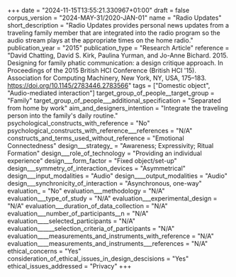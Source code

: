 +++
date = "2024-11-15T13:55:21.330967+01:00"
draft = false
corpus_version = "2024-MAY-31/2020-JAN-01"
name = "Radio Updates"
short_description = "Radio Updates provides personal news updates from a traveling family member that are integrated into the radio program so the audio stream plays at the appropriate times on the home radio."
publication_year = "2015"
publication_type = "Research Article"
reference = "David Chatting, David S. Kirk, Paulina Yurman, and Jo-Anne Bichard. 2015. Designing for family phatic communication: a design critique approach. In Proceedings of the 2015 British HCI Conference (British HCI '15). Association for Computing Machinery, New York, NY, USA, 175–183. https://doi.org/10.1145/2783446.2783566"
tags = ["Domestic object", "Audio-mediated interaction"]
target_group_of_people__target_group = "Family"
target_group_of_people___additional_specification = "Separated from home by work"
aim_and_designers_intention = "Integrate the traveling person into the family's daily routine."
psychological_constructs_with_reference = "No"
psychological_constructs_with_reference___references = "N/A"
constructs_and_terms_used_without_reference = "Emotional Connectedness"
design___strategy_ = "Awareness; Expressivity; Ritual Formation"
design___role_of_technology = "Providing an individual experience"
design___form_factor = "Fixed object/set-up"
design___symmetry_of_interaction_devices = "Asymmetrical"
design___input_modalities = "Audio"
design____output_modalities = "Audio"
design___synchronicity_of_interaction = "Asynchronous, one-way"
evaluation_ = "No"
evaluation___methodology = "N/A"
evaluation___type_of_study = "N/A"
evaluation___experimental_design = "N/A"
evaluation___duration_of_data_collection = "N/A"
evaluation___number_of_participants__n = "N/A"
evaluation____selected_participants = "N/A"
evaluation______selection_criteria_of_participants = "N/A"
evaluation____measurements_and_instruments_with_reference = "N/A"
evaluation____measurements_and_instruments___references = "N/A"
ethical_concerns = "Yes"
consideration_of_ethical_issues_in_design_descisions = "Yes"
ethical_issues_addressed = "Privacy"
+++
